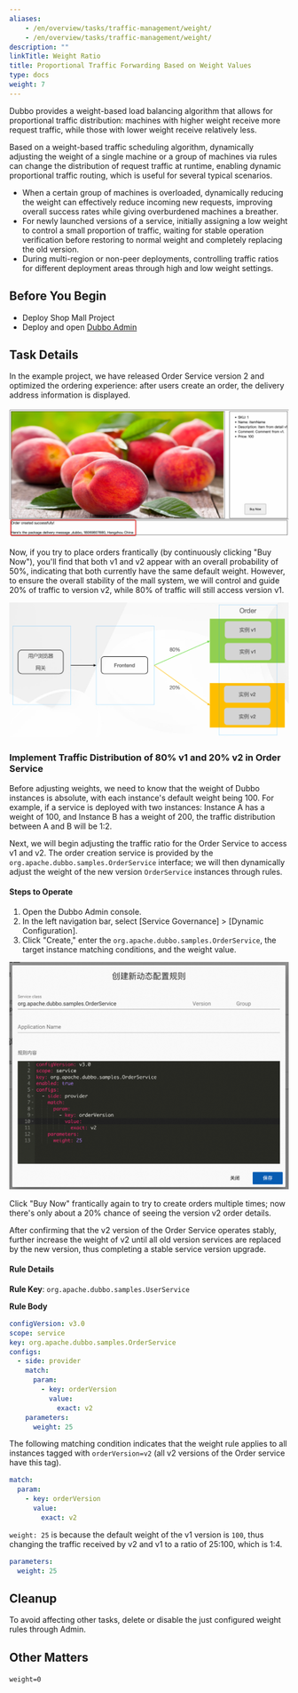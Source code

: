 ```yaml
---
aliases:
    - /en/overview/tasks/traffic-management/weight/
    - /en/overview/tasks/traffic-management/weight/
description: ""
linkTitle: Weight Ratio
title: Proportional Traffic Forwarding Based on Weight Values
type: docs
weight: 7
---
```




Dubbo provides a weight-based load balancing algorithm that allows for proportional traffic distribution: machines with higher weight receive more request traffic, while those with lower weight receive relatively less.

Based on a weight-based traffic scheduling algorithm, dynamically adjusting the weight of a single machine or a group of machines via rules can change the distribution of request traffic at runtime, enabling dynamic proportional traffic routing, which is useful for several typical scenarios.
* When a certain group of machines is overloaded, dynamically reducing the weight can effectively reduce incoming new requests, improving overall success rates while giving overburdened machines a breather.
* For newly launched versions of a service, initially assigning a low weight to control a small proportion of traffic, waiting for stable operation verification before restoring to normal weight and completely replacing the old version.
* During multi-region or non-peer deployments, controlling traffic ratios for different deployment areas through high and low weight settings.

## Before You Begin

* Deploy Shop Mall Project
* Deploy and open [Dubbo Admin](../.././../reference/admin/architecture/)

## Task Details

In the example project, we have released Order Service version 2 and optimized the ordering experience: after users create an order, the delivery address information is displayed.

![weight2.png](/imgs/v3/tasks/weight/weight2.png)

Now, if you try to place orders frantically (by continuously clicking "Buy Now"), you'll find that both v1 and v2 appear with an overall probability of 50%, indicating that both currently have the same default weight. However, to ensure the overall stability of the mall system, we will control and guide 20% of traffic to version v2, while 80% of traffic will still access version v1.

![weight1.png](/imgs/v3/tasks/weight/weight1.png)

### Implement Traffic Distribution of 80% v1 and 20% v2 in Order Service
Before adjusting weights, we need to know that the weight of Dubbo instances is absolute, with each instance's default weight being 100. For example, if a service is deployed with two instances: Instance A has a weight of 100, and Instance B has a weight of 200, the traffic distribution between A and B will be 1:2.

Next, we will begin adjusting the traffic ratio for the Order Service to access v1 and v2. The order creation service is provided by the `org.apache.dubbo.samples.OrderService` interface; we will then dynamically adjust the weight of the new version `OrderService` instances through rules.

#### Steps to Operate
1. Open the Dubbo Admin console.
2. In the left navigation bar, select [Service Governance] > [Dynamic Configuration].
3. Click "Create," enter the `org.apache.dubbo.samples.OrderService`, the target instance matching conditions, and the weight value.

![Admin Weight Ratio Setting Screenshot](/imgs/v3/tasks/weight/weight_admin.png)

Click "Buy Now" frantically again to try to create orders multiple times; now there's only about a 20% chance of seeing the version v2 order details.

After confirming that the v2 version of the Order Service operates stably, further increase the weight of v2 until all old version services are replaced by the new version, thus completing a stable service version upgrade.

#### Rule Details

**Rule Key**: `org.apache.dubbo.samples.UserService`

**Rule Body**

```yaml
configVersion: v3.0
scope: service
key: org.apache.dubbo.samples.OrderService
configs:
  - side: provider
    match:
      param:
        - key: orderVersion
          value:
            exact: v2
    parameters:
      weight: 25
```

The following matching condition indicates that the weight rule applies to all instances tagged with `orderVersion=v2` (all v2 versions of the Order service have this tag).

```yaml
match:
  param:
    - key: orderVersion
      value:
        exact: v2
```

`weight: 25` is because the default weight of the v1 version is `100`, thus changing the traffic received by v2 and v1 to a ratio of 25:100, which is 1:4.

```yaml
parameters:
  weight: 25
```

## Cleanup
To avoid affecting other tasks, delete or disable the just configured weight rules through Admin.

## Other Matters
`weight=0`

